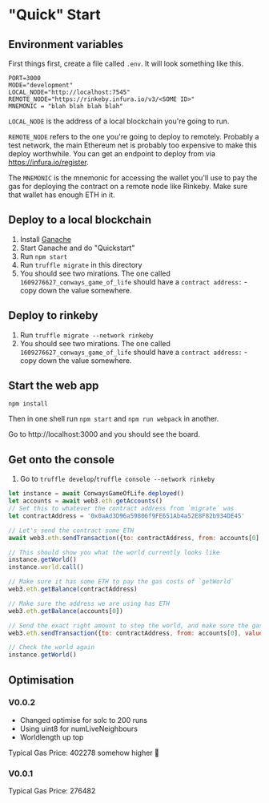 # "Quick" Start

## Environment variables

First things first, create a file called `.env`. It will look something like this.

```
PORT=3000
MODE="development"
LOCAL_NODE="http://localhost:7545"
REMOTE_NODE="https://rinkeby.infura.io/v3/<SOME ID>"
MNEMONIC = "blah blah blah blah"
```

`LOCAL_NODE` is the address of a local blockchain you're going to run.

`REMOTE_NODE` refers to the one you're going to deploy to remotely. Probably a test network, the main Ethereum net is probably too expensive to make this deploy worthwhile. You can get an endpoint to deploy from via https://infura.io/register.

The `MNEMONIC` is the mnemonic for accessing the wallet you'll use to pay the gas for deploying the contract on a remote node like Rinkeby. Make sure that wallet has enough ETH in it.

## Deploy to a local blockchain

1. Install [Ganache](https://www.trufflesuite.com/ganache)
2. Start Ganache and do "Quickstart"
3. Run `npm start`
4. Run `truffle migrate` in this directory
5. You should see two mirations. The one called `1609276627_conways_game_of_life` should have a `contract address:` - copy down the value somewhere.

## Deploy to rinkeby

1. Run `truffle migrate --network rinkeby`
2. You should see two mirations. The one called `1609276627_conways_game_of_life` should have a `contract address:` - copy down the value somewhere.

## Start the web app

```
npm install
```

Then in one shell run `npm start` and `npm run webpack` in another.

Go to http://localhost:3000 and you should see the board.

## Get onto the console

1. Go to `truffle develop`/`truffle console --network rinkeby`

```js
let instance = await ConwaysGameOfLife.deployed()
let accounts = await web3.eth.getAccounts()
// Set this to whatever the contract address from `migrate` was
let contractAddress = '0x0aAd3D96a59806f9FE651Ab4a52E8F82b934DE45'

// Let's send the contract some ETH
await web3.eth.sendTransaction({to: contractAddress, from: accounts[0], value: 1000000000000000, gas: 300722130000})

// This should show you what the world currently looks like
instance.getWorld()
instance.world.call()

// Make sure it has some ETH to pay the gas costs of `getWorld`
web3.eth.getBalance(contractAddress)

// Make sure the address we are using has ETH
web3.eth.getBalance(accounts[0])

// Send the exact right amount to step the world, and make sure the gas price is high enough
web3.eth.sendTransaction({to: contractAddress, from: accounts[0], value: 10000000000000, gas: 3000000})

// Check the world again
instance.getWorld()
```


## Optimisation

### V0.0.2

* Changed optimise for solc to 200 runs
* Using uint8 for numLiveNeighbours
* Worldlength up top

Typical Gas Price: 402278 somehow higher 🤔

### V0.0.1

Typical Gas Price: 276482